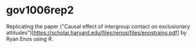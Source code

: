 # gov1006rep2

Replicating the paper ("Causal effect of intergroup contact on exclusionary attitudes")[https://scholar.harvard.edu/files/renos/files/enostrains.pdf] by Ryan Enos using R.
